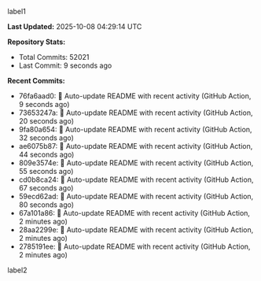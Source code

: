 
label1 
<!-- ACTIVITY_START -->
**Last Updated:** 2025-10-08 04:29:14 UTC

**Repository Stats:**
- Total Commits: 52021
- Last Commit: 9 seconds ago

**Recent Commits:**
- 76fa6aad0: 🤖 Auto-update README with recent activity (GitHub Action, 9 seconds ago)
- 73653247a: 🤖 Auto-update README with recent activity (GitHub Action, 20 seconds ago)
- 9fa80a654: 🤖 Auto-update README with recent activity (GitHub Action, 32 seconds ago)
- ae6075b87: 🤖 Auto-update README with recent activity (GitHub Action, 44 seconds ago)
- 809e3574e: 🤖 Auto-update README with recent activity (GitHub Action, 55 seconds ago)
- cd0b8ca24: 🤖 Auto-update README with recent activity (GitHub Action, 67 seconds ago)
- 59ecd62ad: 🤖 Auto-update README with recent activity (GitHub Action, 80 seconds ago)
- 67a101a86: 🤖 Auto-update README with recent activity (GitHub Action, 2 minutes ago)
- 28aa2299e: 🤖 Auto-update README with recent activity (GitHub Action, 2 minutes ago)
- 2785191ee: 🤖 Auto-update README with recent activity (GitHub Action, 2 minutes ago)
<!-- ACTIVITY_END -->

label2

